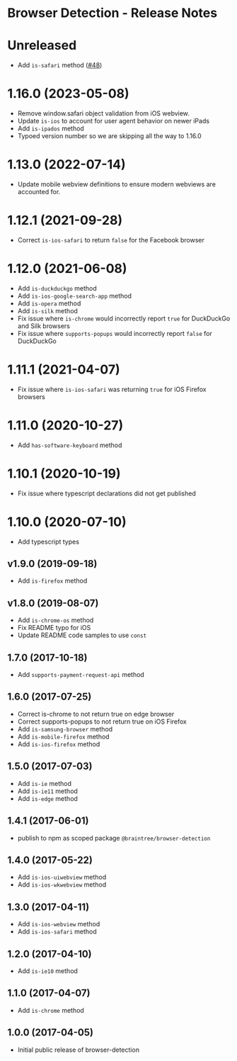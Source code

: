 # Browser Detection - Release Notes

# Unreleased

- Add `is-safari` method ([#48](https://github.com/braintree/browser-detection/issues/48))

# 1.16.0 (2023-05-08)

- Remove window.safari object validation from iOS webview.
- Update `is-ios` to account for user agent behavior on newer iPads
- Add `is-ipados` method
- Typoed version number so we are skipping all the way to 1.16.0

# 1.13.0 (2022-07-14)

- Update mobile webview definitions to ensure modern webviews are accounted for.

# 1.12.1 (2021-09-28)

- Correct `is-ios-safari` to return `false` for the Facebook browser

# 1.12.0 (2021-06-08)

- Add `is-duckduckgo` method
- Add `is-ios-google-search-app` method
- Add `is-opera` method
- Add `is-silk` method
- Fix issue where `is-chrome` would incorrectly report `true` for DuckDuckGo and Silk browsers
- Fix issue where `supports-popups` would incorrectly report `false` for DuckDuckGo

# 1.11.1 (2021-04-07)

- Fix issue where `is-ios-safari` was returning `true` for iOS Firefox browsers

# 1.11.0 (2020-10-27)

- Add `has-software-keyboard` method

# 1.10.1 (2020-10-19)

- Fix issue where typescript declarations did not get published

# 1.10.0 (2020-07-10)

- Add typescript types

## v1.9.0 (2019-09-18)

- Add `is-firefox` method

## v1.8.0 (2019-08-07)

- Add `is-chrome-os` method
- Fix README typo for iOS
- Update README code samples to use `const`

## 1.7.0 (2017-10-18)

- Add `supports-payment-request-api` method

## 1.6.0 (2017-07-25)

- Correct is-chrome to not return true on edge browser
- Correct supports-popups to not return true on iOS Firefox
- Add `is-samsung-browser` method
- Add `is-mobile-firefox` method
- Add `is-ios-firefox` method

## 1.5.0 (2017-07-03)

- Add `is-ie` method
- Add `is-ie11` method
- Add `is-edge` method

## 1.4.1 (2017-06-01)

- publish to npm as scoped package `@braintree/browser-detection`

## 1.4.0 (2017-05-22)

- Add `is-ios-uiwebview` method
- Add `is-ios-wkwebview` method

## 1.3.0 (2017-04-11)

- Add `is-ios-webview` method
- Add `is-ios-safari` method

## 1.2.0 (2017-04-10)

- Add `is-ie10` method

## 1.1.0 (2017-04-07)

- Add `is-chrome` method

## 1.0.0 (2017-04-05)

- Initial public release of browser-detection
